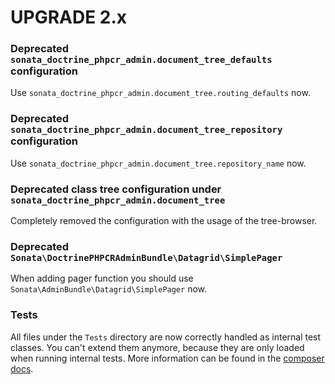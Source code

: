 UPGRADE 2.x
===========

### Deprecated `sonata_doctrine_phpcr_admin.document_tree_defaults` configuration

Use `sonata_doctrine_phpcr_admin.document_tree.routing_defaults` now.

### Deprecated `sonata_doctrine_phpcr_admin.document_tree_repository` configuration

Use `sonata_doctrine_phpcr_admin.document_tree.repository_name` now.

### Deprecated class tree configuration under `sonata_doctrine_phpcr_admin.document_tree`

Completely removed the configuration with the usage of the tree-browser.

### Deprecated `Sonata\DoctrinePHPCRAdminBundle\Datagrid\SimplePager`

When adding pager function you should use `Sonata\AdminBundle\Datagrid\SimplePager` now.

### Tests

All files under the ``Tests`` directory are now correctly handled as internal test classes. 
You can't extend them anymore, because they are only loaded when running internal tests. 
More information can be found in the [composer docs](https://getcomposer.org/doc/04-schema.md#autoload-dev).
